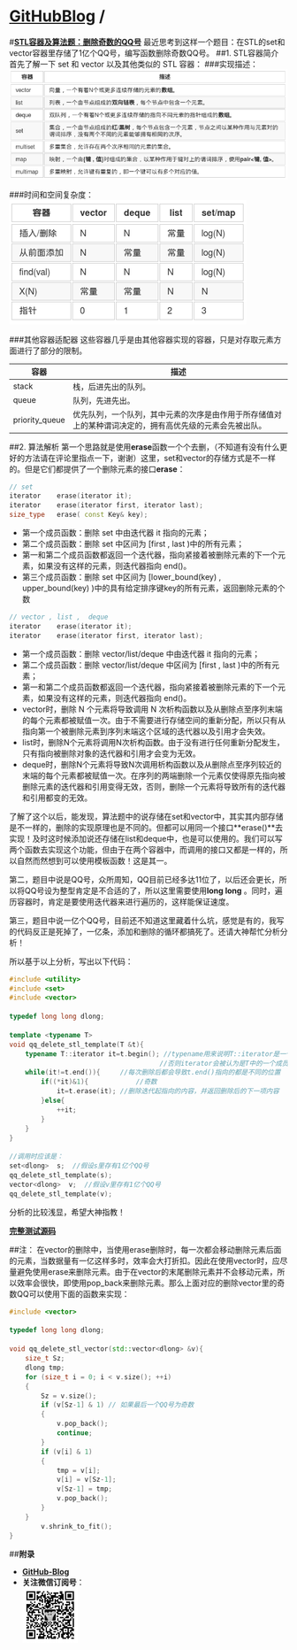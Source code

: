[**GitHubBlog**](https://github.com/bbxytl/bbxytl.github.com/tree/master/blog#home--githubblog) /
=====
#[**STL容器及算法题：删除奇数的QQ号**](https://github.com/bbxytl/Lean_Demos/tree/master/QQ_Delete_STL/STL容器及算法题：删除奇数的QQ号.md#githubblog-)
最近思考到这样一个题目：在STL的set和vector容器里存储了1亿个QQ号，编写函数删除奇数QQ号。
##1. STL容器简介
首先了解一下 set 和 vector 以及其他类似的 STL 容器：
###实现描述：
![](./image-001.png)

###时间和空间复杂度：
![](./image-002.png)

###其他容器适配器
这些容器几乎是由其他容器实现的容器，只是对存取元素方面进行了部分的限制。

容器 | 描述
--|--
stack                     |栈，后进先出的队列。
queue                   |队列，先进先出。
priority_queue     |优先队列，一个队列，其中元素的次序是由作用于所存储值对上的某种谓词决定的，拥有高优先级的元素会先被出队。

##2. 算法解析
第一个思路就是使用**erase**函数一个个去删，（不知道有没有什么更好的方法请在评论里指点一下，谢谢）这里，set和vector的存储方式是不一样的。但是它们都提供了一个删除元素的接口**erase**：   
```cpp
// set
iterator    erase(iterator it);
iterator    erase(iterator first, iterator last);
size_type   erase( const Key& key);
```
- 第一个成员函数：删除 set 中由迭代器 it 指向的元素；
- 第二个成员函数：删除 set 中区间为 [first , last )中的所有元素；
- 第一和第二个成员函数都返回一个迭代器，指向紧接着被删除元素的下一个元素，如果没有这样的元素，则迭代器指向 end()。
- 第三个成员函数：删除 set 中区间为 [lower_bound(key) , upper_bound(key) )中的具有给定排序键key的所有元素，返回删除元素的个数

```cpp
// vector , list ,  deque
iterator    erase(iterator it);
iterator    erase(iterator first, iterator last);
```
- 第一个成员函数：删除 vector/list/deque 中由迭代器 it 指向的元素；
- 第二个成员函数：删除 vector/list/deque 中区间为 [first , last )中的所有元素；
- 第一和第二个成员函数都返回一个迭代器，指向紧接着被删除元素的下一个元素，如果没有这样的元素，则迭代器指向 end()。
- vector时，删除 N 个元素将导致调用 N 次析构函数以及从删除点至序列末端的每个元素都被赋值一次。由于不需要进行存储空间的重新分配，所以只有从指向第一个被删除元素到序列末端这个区域的迭代器以及引用才会失效。
- list时，删除N个元素将调用N次析构函数。由于没有进行任何重新分配发生，只有指向被删除对象的迭代器和引用才会变为无效。
- deque时，删除N个元素将导致N次调用析构函数以及从删除点至序列较近的末端的每个元素都被赋值一次。在序列的两端删除一个元素仅使得原先指向被删除元素的迭代器和引用变得无效，否则，删除一个元素将导致所有的迭代器和引用都变的无效。

了解了这个以后，能发现，算法题中的说存储在set和vector中，其实其内部存储是不一样的，删除的实现原理也是不同的。但都可以用同一个接口**erase()**去实现！及时这时候添加说还存储在list和deque中，也是可以使用的。我们可以写两个函数去实现这个功能，但由于在两个容器中，而调用的接口又都是一样的，所以自然而然想到可以使用模板函数！这是其一。

第二，题目中说是QQ号，众所周知，QQ目前已经多达11位了，以后还会更长，所以将QQ号设为整型肯定是不合适的了，所以这里需要使用**long long** 。同时，遍历容器时，肯定是要使用迭代器来进行遍历的，这样能保证速度。

第三，题目中说一亿个QQ号，目前还不知道这里藏着什么坑，感觉是有的，我写的代码反正是死掉了，一亿条，添加和删除的循环都搞死了。还请大神帮忙分析分析！

所以基于以上分析，写出以下代码：
```cpp
#include <utility>
#include <set>
#include <vector>

typedef long long dlong;

template <typename T>
void qq_delete_stl_template(T &t){
    typename T::iterator it=t.begin(); //typename用来说明T::iterator是一个类型，
                                      //否则iterator会被认为是T中的一个成员变量
    while(it!=t.end()){     //每次删除后都会导致t.end()指向的都是不同的位置
        if((*it)&1){            //奇数
            it=t.erase(it); //删除迭代起指向的内容，并返回删除后的下一项内容
        }else{
            ++it;
        }
    }
}

//调用时应该是：
set<dlong>  s;  //假设s里存有1亿个QQ号
qq_delete_stl_template(s);
vector<dlong>  v;  //假设v里存有1亿个QQ号
qq_delete_stl_template(v);
```
分析的比较浅显，希望大神指教！

[**完整测试源码**](./qq_delete_stl_template.cpp)

##注：
在vector的删除中，当使用erase删除时，每一次都会移动删除元素后面的元素，当数据量有一亿这样多时，效率会大打折扣。因此在使用vector时，应尽量避免使用erase来删除元素。由于在vector的末尾删除元素并不会移动元素，所以效率会很快，即使用pop_back来删除元素。那么上面对应的删除vector里的奇数QQ可以使用下面的函数来实现：
```cpp
#include <vector>

typedef long long dlong;

void qq_delete_stl_vector(std::vector<dlong> &v){
    size_t Sz;
    dlong tmp;
    for (size_t i = 0; i < v.size(); ++i)
    {
        Sz = v.size();
        if (v[Sz-1] & 1) // 如果最后一个QQ号为奇数
        {
            v.pop_back();
            continue;
        }
        if (v[i] & 1)
        {
            tmp = v[i];
            v[i] = v[Sz-1];
            v[Sz-1] = tmp;
            v.pop_back();
        }
    }
        v.shrink_to_fit();
}
```

##**附录**
- **[GitHub-Blog](http://bbxytl.github.io/)**
- **关注微信订阅号**：     
    ![关注微信订阅号](https://github.com/bbxytl/bbxytl.github.com/blob/master/blog/pages/images/qrcodes/qrcode_100.jpg)



